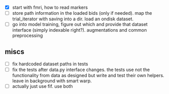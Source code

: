 

 - [x] start with fmri, how to read markers
 - [ ] store path information in the loaded bids (only if needed). map the trial_iterator with saving into a dir. load an ondisk dataset.
 - [ ] go into model training, figure out which and provide that dataset interface (simply indexable right?). augmentations and common preprocessing

## miscs

 - [ ] fix hardcoded dataset paths in tests
 - [ ] fix the tests after data.py interface changes. the tests use not the functionality from data as designed but write and test their own helpers. leave in background with smart warp.
 - [ ] actually just use fif. use both